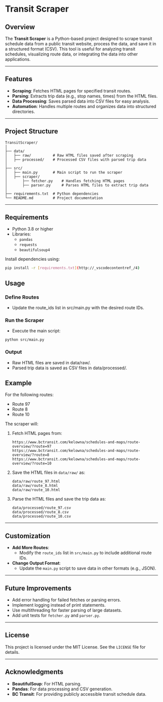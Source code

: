 # Transit Scraper

## Overview
The **Transit Scraper** is a Python-based project designed to scrape transit schedule data from a public transit website, process the data, and save it in a structured format (CSV). This tool is useful for analyzing transit schedules, visualizing route data, or integrating the data into other applications.

---

## Features
- **Scraping**: Fetches HTML pages for specified transit routes.
- **Parsing**: Extracts trip data (e.g., stop names, times) from the HTML files.
- **Data Processing**: Saves parsed data into CSV files for easy analysis.
- **Automation**: Handles multiple routes and organizes data into structured directories.

---

## Project Structure
```
TransitScraper/
│
├── data/
│   ├── raw/          # Raw HTML files saved after scraping
│   ├── processed/    # Processed CSV files with parsed trip data
│
├── src/
│   ├── main.py       # Main script to run the scraper
│   ├── scraper/
│       ├── fetcher.py    # Handles fetching HTML pages
│       ├── parser.py     # Parses HTML files to extract trip data
│
├── requirements.txt  # Python dependencies
└── README.md         # Project documentation
```

---

## Requirements
- Python 3.8 or higher
- Libraries:
  - `pandas`
  - `requests`
  - `beautifulsoup4`

Install dependencies using:
```bash
pip install -r [requirements.txt](http://_vscodecontentref_/4)
```

## Usage
### Define Routes

- Update the route_ids list in src/main.py with the desired route IDs.

### Run the Scraper
- Execute the main script:
```
python src/main.py
```
### Output

- Raw HTML files are saved in data/raw/.
- Parsed trip data is saved as CSV files in data/processed/.


## Example
For the following routes:
- Route 97
- Route 8
- Route 10

The scraper will:
1. Fetch HTML pages from:
   ```
   https://www.bctransit.com/kelowna/schedules-and-maps/route-overview/?route=97
   https://www.bctransit.com/kelowna/schedules-and-maps/route-overview/?route=8
   https://www.bctransit.com/kelowna/schedules-and-maps/route-overview/?route=10
   ```
2. Save the HTML files in `data/raw/` as:
   ```
   data/raw/route_97.html
   data/raw/route_8.html
   data/raw/route_10.html
   ```
3. Parse the HTML files and save the trip data as:
   ```
   data/processed/route_97.csv
   data/processed/route_8.csv
   data/processed/route_10.csv
   ```

---

## Customization
- **Add More Routes**:
  - Modify the `route_ids` list in `src/main.py` to include additional route IDs.
- **Change Output Format**:
  - Update the `main.py` script to save data in other formats (e.g., JSON).

---

## Future Improvements
- Add error handling for failed fetches or parsing errors.
- Implement logging instead of print statements.
- Use multithreading for faster parsing of large datasets.
- Add unit tests for `fetcher.py` and `parser.py`.

---

## License
This project is licensed under the MIT License. See the `LICENSE` file for details.

---

## Acknowledgments
- **BeautifulSoup**: For HTML parsing.
- **Pandas**: For data processing and CSV generation.
- **BC Transit**: For providing publicly accessible transit schedule data.